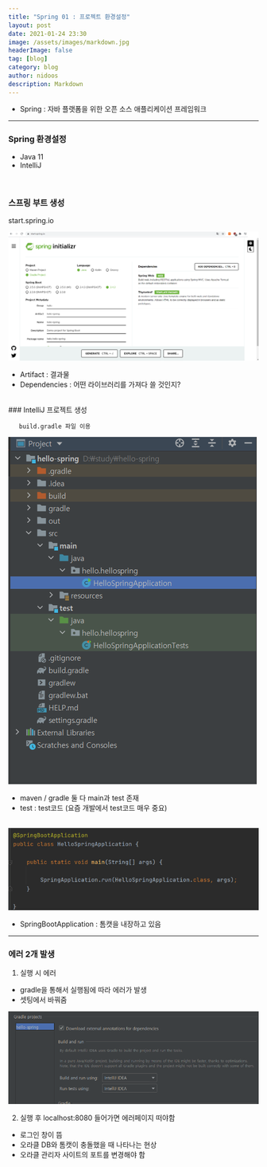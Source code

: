 ```yaml
---
title: "Spring 01 : 프로젝트 환경설정"
layout: post
date: 2021-01-24 23:30
image: /assets/images/markdown.jpg
headerImage: false
tag: [blog]
category: blog
author: nidoos
description: Markdown
---
```


- Spring : 자바 플랫폼을 위한 오픈 소스 애플리케이션 프레임워크

---


### Spring 환경설정
- Java 11
- IntelliJ

<br>

### 스프링 부트 생성

start.spring.io

<img src = "/assets/blog/spring01.jpg" alt="spring01">

- Artifact : 결과물  
- Dependencies : 어떤 라이브러리를 가져다 쓸 것인지?

<br>
### IntelliJ 프로젝트 생성

       build.gradle 파일 이용

<img src = "/assets/blog/spring01-1.jpg" alt="spring01-1">

- maven / gradle 둘 다 main과 test 존재
- test : test코드 (요즘 개발에서 test코드 매우 중요)
<br>

<img src = "/assets/blog/spring01-3.jpg" alt="spring01-3">

- SpringBootApplication : 톰캣을 내장하고 있음

---

### 에러 2개 발생
1. 실행 시 에러
- gradle을 통해서 실행됨에 따라 에러가 발생
- 셋팅에서 바꿔줌
<img src = "/assets/blog/spring01-2.jpg" alt="spring01-2">

<br>

2. 실행 후 localhost:8080 들어가면 에러페이지 떠야함
- 로그인 창이 뜸
- 오라클 DB와 톰캣이 충돌했을 때 나타나는 현상
- 오라클 관리자 사이트의 포트를 변경해야 함

